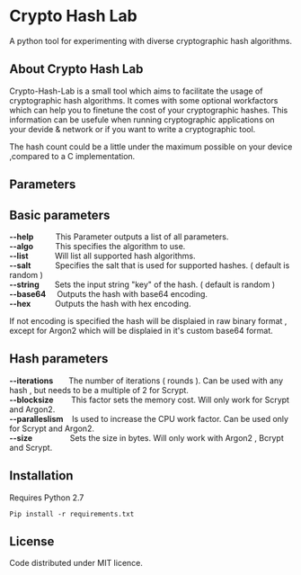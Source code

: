 <p align="center">
   
   <a href="https://github.com/RichardRMatthews/Crypto-Hash-Lab/issues"><img src="https://img.shields.io/github/issues/RichardRMatthews/Crypto-Hash-Lab.svg" alt=""></a>
   <a href="https://github.com/RichardRMatthews/Crypto-Hash-Lab/forks"><img src="	https://img.shields.io/github/forks/RichardRMatthews/Crypto-Hash-Lab.svg" alt=""></a>
   <a href="https://github.com/RichardRMatthews/VSHG/stargazers"><img src="https://img.shields.io/github/stars/RichardRMatthews/Crypto-Hash-Lab.svg" alt=""></a>   
   <a href="https://github.com/RichardRMatthews/Crypto-Hash-Lab/blob/master/LICENSE"><img src="https://img.shields.io/github/license/RichardRMatthews/Crypto-Hash-Lab.svg" alt=""></a>

       
</p>

# Crypto Hash Lab
A python tool for experimenting with diverse cryptographic hash algorithms.

About Crypto Hash Lab
---------------------

Crypto-Hash-Lab is a small tool which aims to facilitate the usage of cryptographic hash algorithms.
It comes with some optional workfactors which can help you to finetune the cost of your cryptographic hashes.
This information can be usefule when running cryptographic applications on your devide & network or if you want to write a
cryptographic tool.

The hash count could be a little under the maximum possible on your device ,compared to a C implementation.

Parameters
------------

Basic parameters
----------------

 **--help**  &nbsp;&nbsp;&nbsp;&nbsp;&nbsp;&nbsp;&nbsp;&nbsp;  This Parameter outputs a list of all parameters.   
 **--algo**  &nbsp;&nbsp;&nbsp;&nbsp;&nbsp;&nbsp;&nbsp;&nbsp; This specifies the algorithm to use.  
 **--list**  &nbsp;&nbsp;&nbsp;&nbsp;&nbsp;&nbsp;&nbsp;&nbsp;&nbsp;&nbsp; Will list all supported hash algorithms.  
 **--salt** &nbsp;&nbsp;&nbsp;&nbsp;&nbsp;&nbsp;&nbsp;&nbsp;&nbsp; Specifies the salt that is used for supported hashes. ( default is random )    
 **--string** &nbsp;&nbsp;&nbsp;&nbsp;&nbsp; Sets the input string "key" of the hash. ( default is random )     
 **--base64** &nbsp;&nbsp;&nbsp; Outputs the hash with base64 encoding.  
 **--hex**    &nbsp;&nbsp;&nbsp;&nbsp;&nbsp;&nbsp;&nbsp;&nbsp;&nbsp; Outputs the hash with hex encoding.  

If not encoding is specified the hash will be displaied in raw binary format , except for Argon2 which will be displaied in it's custom base64 format.

Hash parameters
---------------

**--iterations** &nbsp;&nbsp;&nbsp;&nbsp;&nbsp; The number of iterations ( rounds ). Can be used with any hash , but needs to be a multiple of 2 for Scrypt.  
**--blocksize**   &nbsp;&nbsp;&nbsp;&nbsp;&nbsp;&nbsp;  This factor sets the memory cost. Will only work for Scrypt and Argon2.  
**--paralleslism** &nbsp;&nbsp; Is used to increase the CPU work factor. Can be used only for Scrypt and Argon2.  
**--size** &nbsp;&nbsp;&nbsp;&nbsp;&nbsp;&nbsp;&nbsp;&nbsp;&nbsp;&nbsp;&nbsp;&nbsp;&nbsp;&nbsp;&nbsp; Sets the size in bytes. Will only work with Argon2 , Bcrypt and Scrypt.            

Installation
------------

Requires Python 2.7

`Pip install -r requirements.txt`


License
--------
Code distributed under MIT licence.
